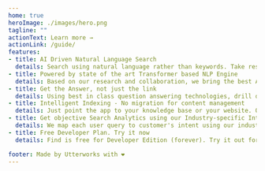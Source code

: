 ```yaml
---
home: true
heroImage: ./images/hero.png
tagline: "" 
actionText: Learn more →
actionLink: /guide/
features:
- title: AI Driven Natural Language Search
  details: Search using natural language rather than keywords. Take responsibility for the effectiveness of search and get customers to the information they need quickly and easily.
- title: Powered by state of the art Transformer based NLP Engine
  details: Based on our research and collaboration, we bring the best AI has to offer in Natural Language processing and apply it to Search.
- title: Get the Answer, not just the link
  details: Using best in class question answering technologies, drill down to the content that provides the answer to the query. Give the customer easy access to the information they want and then they can get on with their lives.
- title: Intelligent Indexing - No migration for content management
  details: Just point the app to your knowledge base or your website. Our smart indexing engine will automatically discover and index the content. There is no migration involved.
- title: Get objective Search Analytics using our Industry-specific Intent Engine
  details: We map each user query to customer's intent using our industry specific Intent Engine. Use the intent to run rich analytics on unstructured user queries.
- title: Free Developer Plan. Try it now
  details: Find is free for Developer Edition (forever). Try it out for free with your knowledge bases (websites) before you go live.

footer: Made by Utterworks with ❤️
---
```


